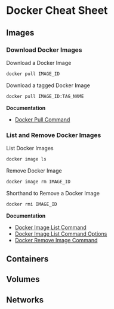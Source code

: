 # Docker Cheat Sheet

## Images

### Download Docker Images

Download a Docker Image

```bash 
docker pull IMAGE_ID
```

 Download a tagged Docker Image

```bash
docker pull IMAGE_ID:TAG_NAME
```

**Documentation**

- [Docker Pull Command](https://docs.docker.com/engine/reference/commandline/pull/)

### List and Remove Docker Images

List Docker Images

```bash
docker image ls
```

Remove Docker Image

```bash
docker image rm IMAGE_ID
```

Shorthand to Remove a Docker Image

```bash
docker rmi IMAGE_ID
```

**Documentation**

- [Docker Image List Command](https://docs.docker.com/engine/reference/commandline/image_ls/)
- [Docker Image List Command Options](https://github.com/moby/moby/blob/10c0af083544460a2ddc2218f37dc24a077f7d90/docs/reference/commandline/images.md)
- [Docker Remove Image Command](https://docs.docker.com/engine/reference/commandline/rmi/)

## Containers

## Volumes

## Networks